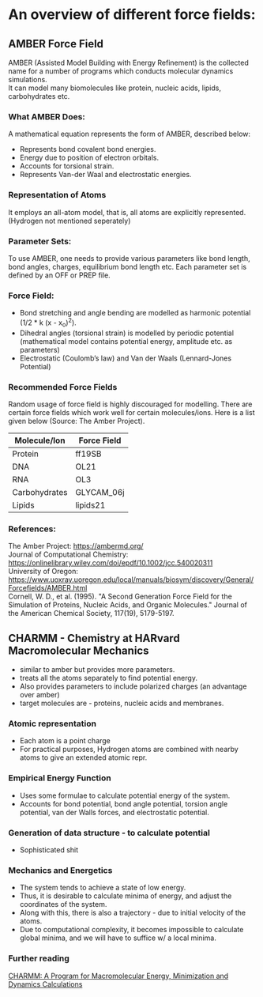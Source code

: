 # An overview of different force fields:

## AMBER Force Field
AMBER (Assisted Model Building with Energy Refinement) is the collected name for a number of programs which conducts molecular dynamics simulations.  
It can model many biomolecules like protein, nucleic acids, lipids, carbohydrates etc. 

### What AMBER Does:

A mathematical equation represents the form of AMBER, described below:

- Represents bond covalent bond energies.
- Energy due to position of electron orbitals.
- Accounts for torsional strain.
- Represents Van-der Waal and electrostatic energies.

### Representation of Atoms
It employs an all-atom model, that is, all atoms are explicitly represented. (Hydrogen not mentioned seperately)

### Parameter Sets:

To use AMBER, one needs to provide various parameters like bond length, bond angles, charges, equilibrium bond length etc. Each parameter set is defined by an OFF or PREP file.

### Force Field:

- Bond stretching and angle bending are modelled as harmonic potential (1/2 * k (x - x<sub>o</sub>)<sup>2</sup>).
- Dihedral angles (torsional strain) is modelled by periodic potential (mathematical model contains potential energy, amplitude etc. as parameters)
- Electrostatic (Coulomb’s law) and Van der Waals (Lennard-Jones Potential)

### Recommended Force Fields

Random usage of force field is highly discouraged for modelling. There are certain force fields which work well for certain molecules/ions. Here is a list given below (Source: The Amber Project).  

| Molecule/Ion | Force Field |
| ------------ | ----------- |
| Protein      | ff19SB      |
| DNA          | OL21        |
| RNA          | OL3         |
| Carbohydrates| GLYCAM_06j  |
| Lipids       |lipids21     |



### References:
The Amber Project: https://ambermd.org/   
Journal of Computational Chemistry: https://onlinelibrary.wiley.com/doi/epdf/10.1002/jcc.540020311  
University of Oregon: https://www.uoxray.uoregon.edu/local/manuals/biosym/discovery/General/Forcefields/AMBER.html    
Cornell, W. D., et al. (1995). "A Second Generation Force Field for the Simulation of Proteins, Nucleic Acids, and Organic Molecules." Journal of the American Chemical Society, 117(19), 5179-5197.

## CHARMM - Chemistry at HARvard Macromolecular Mechanics

- similar to amber but provides more parameters.
- treats all the atoms separately to find potential energy.
- Also provides parameters to include polarized charges (an advantage over amber)
- target molecules are - proteins, nucleic acids and membranes.

### Atomic representation
- Each atom is a point charge
- For practical purposes, Hydrogen atoms are combined with nearby atoms to give an extended atomic repr.

### Empirical Energy Function
- Uses some formulae to calculate potential energy of the system.
- Accounts for bond potential, bond angle potential, torsion angle potential, van der Walls forces, and electrostatic potential.


### Generation of data structure - to calculate potential
- Sophisticated shit

### Mechanics and Energetics
- The system tends to achieve a state of low energy. 
- Thus, it is desirable to calculate minima of energy, and adjust the coordinates of the system.
- Along with this, there is also a trajectory - due to initial velocity of the atoms.
- Due to computational complexity, it becomes impossible to calculate global minima, and we will have to suffice w/ a local minima. 

### Further reading
[CHARMM: A Program for Macromolecular Energy, Minimization and Dynamics Calculations](https://onlinelibrary.wiley.com/doi/epdf/10.1002/jcc.540040211)




